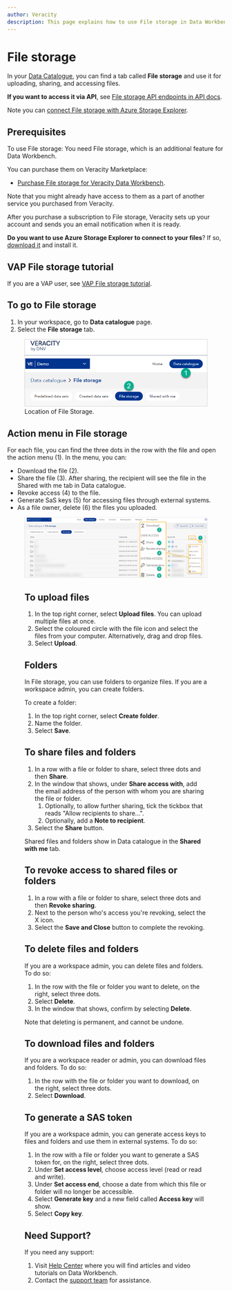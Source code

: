 ```yaml
---
author: Veracity
description: This page explains how to use File storage in Data Workbench and how to migrate to it from Data Fabric.
---
```

# File storage
In your [Data Catalogue](../datacatalogue.md), you can find a tab called **File storage** and use it for uploading, sharing, and accessing files. 

**If you want to access it via API**, see [File storage API endpoints in API docs](../apiendpoints.md).

Note you can [connect File storage with Azure Storage Explorer](ase.md).

## Prerequisites
To use File storage: 
You need File storage, which is an additional feature for Data Workbench.

You can purchase them on Veracity Marketplace:
* [Purchase File storage for Veracity Data Workbench](https://store.veracity.com/veracity-file-storage-data-workbench).

Note that you might already have access to them as a part of another service you purchased from Veracity.

After you purchase a subscription to File storage, Veracity sets up your account and sends you an email notification when it is ready.

**Do you want to use Azure Storage Explorer to connect to your files**? If so, [download it](https://azure.microsoft.com/en-us/products/storage/storage-explorer#Download-4) and install it.

## VAP File storage tutorial
If you are a VAP user, see [VAP File storage tutorial](https://developer.veracity.com/docs/section/vap/file-storage-as-data-source/introduction).

## To go to File storage
1. In your workspace, go to **Data catalogue** page.
2. Select the **File storage** tab.

<figure>
	<img src="../assets/access.png"/>
	<figcaption>Location of File Storage.</figcaption>
</figure>

## Action menu in File storage
For each file, you can find the three dots in the row with the file and open the action menu (1). In the menu, you can:
* Download the file (2).
* Share the file (3). After sharing, the recipient will see the file in the Shared with me tab in Data catalogue.
* Revoke access (4) to the file.
* Generate SaS keys (5) for accessing files through external systems.
* As a file owner, delete (6) the files you uploaded.

<figure>
	<img src="../assets/filestorage.png"/>

## To upload files
1. In the top right corner, select **Upload files**. You can upload multiple files at once.
2. Select the coloured circle with the file icon and select the files from your computer. Alternatively, drag and drop files.
3. Select **Upload**.

## Folders
In File storage, you can use folders to organize files. If you are a workspace admin, you can create folders.

To create a folder:
1. In the top right corner, select **Create folder**.
2. Name the folder.
3. Select **Save**.

## To share files and folders
1. In a row with a file or folder to share, select three dots and then **Share**.
2. In the window that shows, under **Share access with**, add the email address of the person with whom you are sharing the file or folder.
	1. Optionally, to allow further sharing, tick the tickbox that reads "Allow recipients to share...".
	1. Optionally, add a **Note to recipient**.
1. Select the **Share** button.

Shared files and folders show in Data catalogue in the **Shared with me** tab.

## To revoke access to shared files or folders
1. In a row with a file or folder to share, select three dots and then **Revoke sharing**.
2. Next to the person who's access you're revoking, select the X icon.
1. Select the **Save and Close** button to complete the revoking.

## To delete files and folders
If you are a workspace admin, you can delete files and folders. To do so:
1. In the row with the file or folder you want to delete, on the right, select three dots.
2. Select **Delete**.
3. In the window that shows, confirm by selecting **Delete**.

Note that deleting is permanent, and cannot be undone.

## To download files and folders
If you are a workspace reader or admin, you can download files and folders. To do so:
1. In the row with the file or folder you want to download, on the right, select three dots.
2. Select **Download**.

## To generate a SAS token
If you are a workspace admin, you can generate access keys to files and folders and use them in external systems. To do so:
1. In the row with a file or folder you want to generate a SAS token for, on the right, select three dots.
2. Under **Set access level**, choose access level (read or read and write).
3. Under **Set access end**, choose a date from which this file or folder will no longer be accessible.
4. Select **Generate key** and a new field called **Access key** will show.
5. Select **Copy key**. 

## Need Support?
If you need any support:
1. Visit [Help Center](https://help-center.veracity.com/en/collections/3824716-data-workbench) where you will find articles and video tutorials on Data Workbench.
2. Contact the [support team](mailto:support@veracity.com) for assistance.